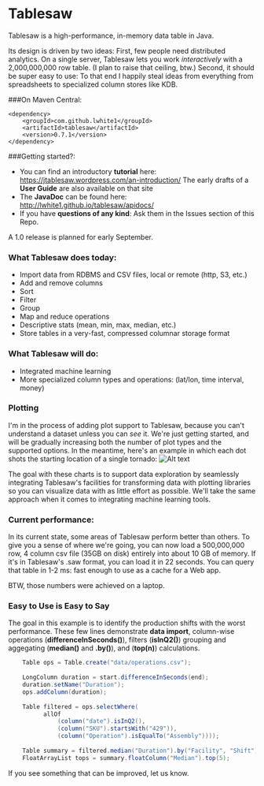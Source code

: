 Tablesaw
=======
   
Tablesaw is a high-performance, in-memory data table in Java. 

Its design is driven by two ideas: First, few people need distributed analytics. 
On a single server, Tablesaw lets you work _interactively_ with a 2,000,000,000 row table. 
(I plan to raise that ceiling, btw.) Second, it should be super easy to use: To that end I happily 
steal ideas from everything from spreadsheets to specialized column stores like KDB.

###On Maven Central:

    <dependency>
        <groupId>com.github.lwhite1</groupId>
        <artifactId>tablesaw</artifactId>
        <version>0.7.1</version>
    </dependency>

###Getting started?:

* You can find an introductory __tutorial__ here: https://jtablesaw.wordpress.com/an-introduction/ The early drafts of a __User Guide__ are also available on that site
* The __JavaDoc__ can be found here: http://lwhite1.github.io/tablesaw/apidocs/
* If you have __questions of any kind__: Ask them in the Issues section of this Repo.
 
A 1.0 release is planned for early September.  

### What Tablesaw does today: 
* Import data from RDBMS and CSV files, local or remote (http, S3, etc.)
* Add and remove columns
* Sort 
* Filter
* Group
* Map and reduce operations
* Descriptive stats (mean, min, max, median, etc.)
* Store tables in a very-fast, compressed columnar storage format

### What Tablesaw will do:
* Integrated machine learning
* More specialized column types and operations: (lat/lon, time interval, money)

### Plotting
I'm in the process of adding plot support to Tablesaw, because you can't understand a dataset unless you can _see_ it. We're just getting started, and will be gradually increasing both the number of plot types and the supported options. In the meantime, here's an example in which each dot shots the starting location of a single tornado: 
![Alt text](https://jtablesaw.files.wordpress.com/2016/07/tornados.png?w=809)

The goal with these charts is to support data exploration by seamlessly integrating Tablesaw's facilities for transforming data with plotting libraries so you can visualize data with as little effort as possible. We'll take the same approach when it comes to integrating machine learning tools. 

### Current performance:
In its current state, some areas of Tablesaw perform better than others. To give you a sense of where we're going, you can now load a 500,000,000 row, 4 column csv file (35GB on disk) entirely into about 10 GB of memory. If it's in Tablesaw's .saw format, you can load it in 22 seconds. You can query that table in 1-2 ms: fast enough to use as a cache for a Web app.

BTW, those numbers were achieved on a laptop.

### Easy to Use is Easy to Say
The goal in this example is to identify the production shifts with the worst performance. These few lines demonstrate __data import__, column-wise operations (__differenceInSeconds()__), filters (__isInQ2()__) grouping and aggegating (__median()__ and __.by()__), and (__top(n)__) calculations. 

```java
    Table ops = Table.create("data/operations.csv");                             // load data
    
    LongColumn duration = start.differenceInSeconds(end);                        // calc duration
    duration.setName("Duration");
    ops.addColumn(duration);
    
    Table filtered = ops.selectWhere(                                            // filter
          allOf
              (column("date").isInQ2(),
              (column("SKU").startsWith("429")),
              (column("Operation").isEqualTo("Assembly"))));
   
    Table summary = filtered.median("Duration").by("Facility", "Shift");         // group medians
    FloatArrayList tops = summary.floatColumn("Median").top(5);                  // get "slowest"

```
If you see something that can be improved, let us know.
